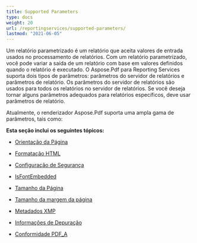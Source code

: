 ```yaml
---
title: Supported Parameters
type: docs
weight: 20
url: /reportingservices/supported-parameters/
lastmod: "2021-06-05"
---
```


Um relatório parametrizado é um relatório que aceita valores de entrada usados no processamento de relatórios. Com um relatório parametrizado, você pode variar a saída de um relatório com base em valores definidos quando o relatório é executado. O Aspose.Pdf para Reporting Services suporta dois tipos de parâmetros: parâmetros do servidor de relatórios e parâmetros de relatório. Os parâmetros do servidor de relatórios são usados para todos os relatórios no servidor de relatórios. Se você deseja tornar alguns parâmetros adequados para relatórios específicos, deve usar parâmetros de relatório.

Atualmente, o renderizador Aspose.Pdf suporta uma ampla gama de parâmetros, tais como:

**Esta seção inclui os seguintes tópicos:**

- [Orientação da Página](/pdf/reportingservices/page-orientation/)
- [Formatação HTML](/pdf/reportingservices/html-formatting/)
- [Configuração de Segurança](/pdf/reportingservices/security-setting/)
- [IsFontEmbedded](/pdf/reportingservices/isfontembedded/)

- [Tamanho da Página](/pdf/reportingservices/pagesize/)
- [Tamanho da margem da página](/pdf/reportingservices/page-margin-size/)
- [Metadados XMP](/pdf/reportingservices/xmp-metadata/)
- [Informações de Depuração](/pdf/reportingservices/debug-information/)
- [Conformidade PDF_A](/pdf/reportingservices/pdf_a-conformance/)